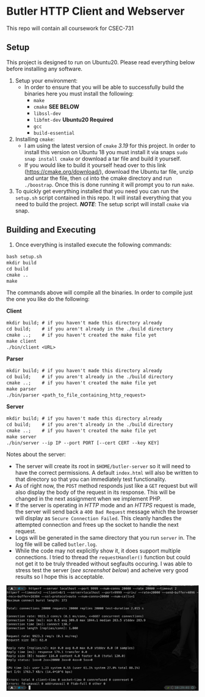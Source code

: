 # Butler HTTP Client and Webserver

This repo will contain all coursework for CSEC-731

## Setup
This project is designed to run on Ubuntu20. Please read everything below before installing any software.
1) Setup your environment:
   * In order to ensure that you will be able to successfully build the binaries here you must install the following:
     * `make`
     * `cmake` **SEE BELOW**
     * `libssl-dev`
     * `libfmt-dev` **Ubuntu20 Required**
     * `gcc`
     * `build-essential`
2) Installing `cmake`:
   * I am using the latest version of `cmake` _3.19_ for this project. In order to install this version on Ubuntu 18 you must install it via snaps `sudo snap install cmake` or download a tar file and build it yourself. 
   * If you would like to build it yourself head over to this link (https://cmake.org/download/), download the Ubuntu tar file, unzip and untar the file, then `cd` into the cmake directory and run `./boostrap`. Once this is done running it will prompt you to run `make`.
3) To quickly get everything installed that you need you can run the `setup.sh` script contained in this repo. It will install everything that you need to build the project. **_NOTE_**: The setup script will install `cmake` via snap.

## Building and Executing

1) Once everything is installed execute the following commands:
```
bash setup.sh
mkdir build
cd build
cmake ..
make
```

The commands above will compile all the binaries. In order to compile just the one you like do the following:

**Client**
```
mkdir build; # if you haven't made this directory already
cd build;    # if you aren't already in the ./build directory
cmake ..;    # if you haven't created the make file yet
make client
./bin/client <URL>
```

**Parser**
```
mkdir build; # if you haven't made this directory already
cd build;    # if you aren't already in the ./build directory
cmake ..;    # if you haven't created the make file yet
make parser
./bin/parser <path_to_file_containing_http_request>
```

**Server**
```
mkdir build; # if you haven't made this directory already
cd build;    # if you aren't already in the ./build directory
cmake ..;    # if you haven't created the make file yet
make server
./bin/server --ip IP --port PORT [--cert CERT --key KEY]
```

Notes about the server:
   - The server will create its root in `$HOME/butler-server` so it will need to have the correct permissions. A default `index.html` will also be written to that directory so that you can immediately test functionality.
   - As of right now, the `POST` method responds just like a `GET` request but will also display the body of the request in its response. This will be changed in the next assignment when we implement PHP.
   - If the server is operating in _HTTP_ mode and an _HTTPS_ request is made, the server will send back a `400 Bad Request` message which the browser will display as `Secure Connection Failed`. This cleanly handles the attempted connection and frees up the socket to handle the next request.
   - Logs will be generated in the same directory that you run `server` in. The log file will be called `butler.log`.
   - While the code may not explicitly show it, it does support multiple connections. I tried to thread the `requestHandler()` function but could not get it to be truly threaded without segfaults occuring. I was able to stress test the server (_see screenshot below_) and acheive very good results so I hope this is acceptable.

![performance with httperf](httperf_performance.png)